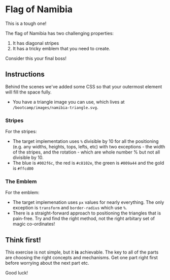 # Flag of Namibia

This is a tough one!

The flag of Namibia has two challenging properties:

1. It has diagonal stripes
2. It has a tricky emblem that you need to create.

Consider this your final boss!

## Instructions

Behind the scenes we've added some CSS so that your outermost element will fill the space fully.

- You have a triangle image you can use, which lives at `/bootcamp/images/namibia-triangle.svg`.

### Stripes

For the stripes:

- The target implementation uses `%` divisible by 10 for all the positioning (e.g. any widths, heights, tops, lefts, etc) with two exceptions - the width of the stripes, and the rotation - which are whole number % but not all divisible by 10.
- The blue is `#002f6c`, the red is `#c8102e`, the green is `#009a44` and the gold is `#ffcd00`

### The Emblem

For the emblem:

- The target implemenation uses `px` values for nearly everything. The only exception is `transform` and `border-radius` which use `%`.
- There is a straight-forward approach to positioning the triangles that is pain-free. Try and find the right method, not the right arbitary set of magic co-ordinates!

## Think first!

This exercise is not simple, but it **is** achievable. The key to all of the parts are choosing the right concepts and mechanisms. Get one part right first before worrying about the next part etc.

Good luck!
